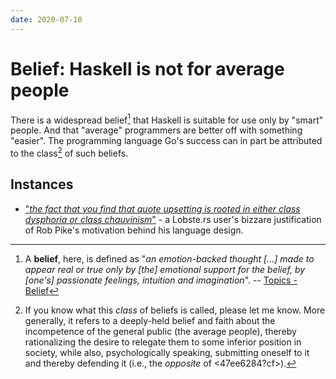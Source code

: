 ```yaml
---
date: 2020-07-10
---
```


# Belief: Haskell is not for average people

There is a widespread belief[^def] that Haskell is suitable for use only by "smart" people. And that "average" programmers are better off with something "easier". The programming language Go's success can in part be attributed to the class[^naming] of such beliefs.

[^def]: A **belief**, here, is defined as "*an emotion-backed thought [...] made to appear real or true only by [the] emotional support for the belief, by [one's] passionate feelings, intuition and imagination*". -- [Topics - Belief](http://actualfreedom.com.au/library/topics/belief.htm)

[^naming]: If you know what this *class* of beliefs is called, please let me know. More generally, it refers to a deeply-held belief and faith about the incompetence of the general public (the average people), thereby rationalizing the desire to relegate them to some inferior position in society, while also, psychologically speaking, submitting oneself to it and thereby defending it (i.e., the *opposite* of <47ee6284?cf>).

## Instances

* ["*the fact that you find that quote upsetting is rooted in either class dysphoria or class chauvinism*"](https://lobste.rs/s/3npaqq/why_go_s_error_handling_is_awesome#c_fhariv) - a Lobste.rs user's bizzare justification of Rob Pike's motivation behind his language design.

